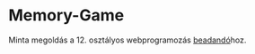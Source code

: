 # Memory-Game

Minta megoldás a 12. osztályos webprogramozás [beadandó](https://github.com/fnlckik/memory-game/Memory-Game.md)hoz.
